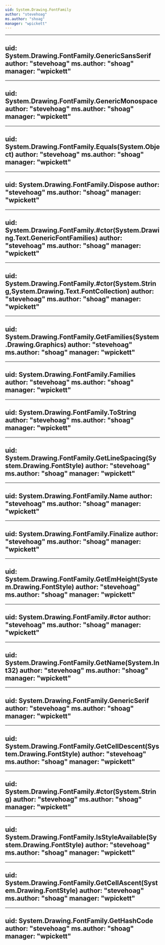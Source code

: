 ```yaml
---
uid: System.Drawing.FontFamily
author: "stevehoag"
ms.author: "shoag"
manager: "wpickett"
---
```


---
uid: System.Drawing.FontFamily.GenericSansSerif
author: "stevehoag"
ms.author: "shoag"
manager: "wpickett"
---

---
uid: System.Drawing.FontFamily.GenericMonospace
author: "stevehoag"
ms.author: "shoag"
manager: "wpickett"
---

---
uid: System.Drawing.FontFamily.Equals(System.Object)
author: "stevehoag"
ms.author: "shoag"
manager: "wpickett"
---

---
uid: System.Drawing.FontFamily.Dispose
author: "stevehoag"
ms.author: "shoag"
manager: "wpickett"
---

---
uid: System.Drawing.FontFamily.#ctor(System.Drawing.Text.GenericFontFamilies)
author: "stevehoag"
ms.author: "shoag"
manager: "wpickett"
---

---
uid: System.Drawing.FontFamily.#ctor(System.String,System.Drawing.Text.FontCollection)
author: "stevehoag"
ms.author: "shoag"
manager: "wpickett"
---

---
uid: System.Drawing.FontFamily.GetFamilies(System.Drawing.Graphics)
author: "stevehoag"
ms.author: "shoag"
manager: "wpickett"
---

---
uid: System.Drawing.FontFamily.Families
author: "stevehoag"
ms.author: "shoag"
manager: "wpickett"
---

---
uid: System.Drawing.FontFamily.ToString
author: "stevehoag"
ms.author: "shoag"
manager: "wpickett"
---

---
uid: System.Drawing.FontFamily.GetLineSpacing(System.Drawing.FontStyle)
author: "stevehoag"
ms.author: "shoag"
manager: "wpickett"
---

---
uid: System.Drawing.FontFamily.Name
author: "stevehoag"
ms.author: "shoag"
manager: "wpickett"
---

---
uid: System.Drawing.FontFamily.Finalize
author: "stevehoag"
ms.author: "shoag"
manager: "wpickett"
---

---
uid: System.Drawing.FontFamily.GetEmHeight(System.Drawing.FontStyle)
author: "stevehoag"
ms.author: "shoag"
manager: "wpickett"
---

---
uid: System.Drawing.FontFamily.#ctor
author: "stevehoag"
ms.author: "shoag"
manager: "wpickett"
---

---
uid: System.Drawing.FontFamily.GetName(System.Int32)
author: "stevehoag"
ms.author: "shoag"
manager: "wpickett"
---

---
uid: System.Drawing.FontFamily.GenericSerif
author: "stevehoag"
ms.author: "shoag"
manager: "wpickett"
---

---
uid: System.Drawing.FontFamily.GetCellDescent(System.Drawing.FontStyle)
author: "stevehoag"
ms.author: "shoag"
manager: "wpickett"
---

---
uid: System.Drawing.FontFamily.#ctor(System.String)
author: "stevehoag"
ms.author: "shoag"
manager: "wpickett"
---

---
uid: System.Drawing.FontFamily.IsStyleAvailable(System.Drawing.FontStyle)
author: "stevehoag"
ms.author: "shoag"
manager: "wpickett"
---

---
uid: System.Drawing.FontFamily.GetCellAscent(System.Drawing.FontStyle)
author: "stevehoag"
ms.author: "shoag"
manager: "wpickett"
---

---
uid: System.Drawing.FontFamily.GetHashCode
author: "stevehoag"
ms.author: "shoag"
manager: "wpickett"
---
